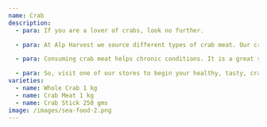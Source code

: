 ```yaml
---
name: Crab
description:
  - para: If you are a lover of crabs, look no further.

  - para: At Alp Harvest we source different types of crab meat. Our crabs are so rare that you will relish every bite of this delicacy! The soft texture, and sweet-salty taste is pure love!

  - para: Consuming crab meat helps chronic conditions. It is a great source of proteins, vitamin B12, chromium that counters diabetes and aids heart health; anti-oxidant selenium with anti-cancer properties, and omega 3 fatty acids that boost blood circulation.

  - para: So, visit one of our stores to begin your healthy, tasty, crab-eating habit with us.
varieties:
  - name: Whole Crab 1 kg
  - name: Crab Meat 1 kg
  - name: Crab Stick 250 gms
image: /images/sea-food-2.png
---
```

